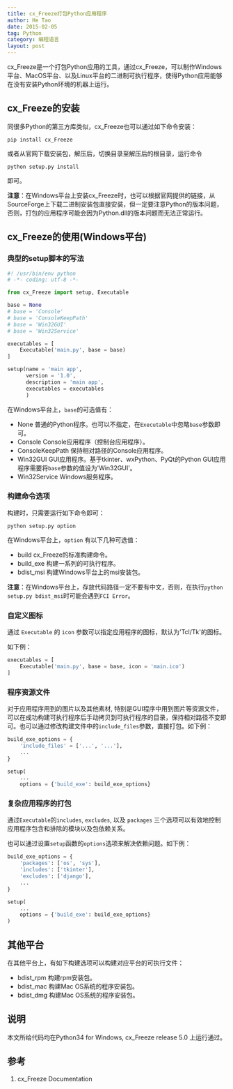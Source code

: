 ```yaml
---
title: cx_Freeze打包Python应用程序
author: He Tao
date: 2015-02-05
tag: Python
category: 编程语言
layout: post
---
```


cx_Freeze是一个打包Python应用的工具，通过cx_Freeze，可以制作Windows平台、MacOS平台、以及Linux平台的二进制可执行程序，使得Python应用能够在没有安装Python环境的机器上运行。

cx_Freeze的安装
-----------------

同很多Python的第三方库类似，cx_Freeze也可以通过如下命令安装：

    pip install cx_Freeze

或者从官网下载安装包，解压后，切换目录至解压后的根目录，运行命令

    python setup.py install

即可。

<!--more-->

**注意**：在Windows平台上安装cx_Freeze时，也可以根据官网提供的链接，从SourceForge上下载二进制安装包直接安装，但一定要注意Python的版本问题，否则，打包的应用程序可能会因为Python.dll的版本问题而无法正常运行。

cx_Freeze的使用(Windows平台)
-----------------------------

### 典型的setup脚本的写法

```python
#! /usr/bin/env python
# -*- coding: utf-8 -*-

from cx_Freeze import setup, Executable

base = None
# base = 'Console'
# base = 'ConsoleKeepPath'
# base = 'Win32GUI'
# base = 'Win32Service'

executables = [
    Executable('main.py', base = base)
]

setup(name = 'main app',
      version = '1.0',
      description = 'main app',
      executables = executables
      )
```

在Windows平台上，`base`的可选值有：

+ None
    普通的Python程序。也可以不指定，在`Executable`中忽略`base`参数即可。
+ Console
    Console应用程序（控制台应用程序）。
+ ConsoleKeepPath
    保持相对路径的Console应用程序。
+ Win32GUI
    GUI应用程序。基于tkinter、wxPython、PyQt的Python GUI应用程序需要将`base`参数的值设为'Win32GUI'。
+ Win32Service
    Windows服务程序。

### 构建命令选项

构建时，只需要运行如下命令即可：

    python setup.py option

在Windows平台上，`option` 有以下几种可选值：

+ build
    cx_Freeze的标准构建命令。
+ build_exe
    构建一系列的可执行程序。
+ bdist_msi
    构建Windows平台上的msi安装包。

**注意**：在Windows平台上，存放代码路径一定不要有中文，否则，在执行`python setup.py bdist_msi`时可能会遇到`FCI Error`。

### 自定义图标

通过 `Executable` 的 `icon` 参数可以指定应用程序的图标，默认为'Tcl/Tk'的图标。

如下例：

```python
executables = [
    Executable('main.py', base = base, icon = 'main.ico')
]
```

### 程序资源文件

对于应用程序用到的图片以及其他素材, 特别是GUI程序中用到图片等资源文件，可以在成功构建可执行程序后手动拷贝到可执行程序的目录，保持相对路径不变即可。也可以通过修改构建文件中的`include_files`参数，直接打包。如下例：

```Python
build_exe_options = {
    'include_files' = ['...', '...'],
    ...
}

setup(
    ...
    options = {'build_exe': build_exe_options}
```

### 复杂应用程序的打包

通过`Executable`的`includes`, `excludes`, 以及 `packages` 三个选项可以有效地控制应用程序包含和排除的模块以及包依赖关系。

也可以通过设置`setup`函数的`options`选项来解决依赖问题。如下例：

```python
build_exe_options = {
    'packages': ['os', 'sys'],
    'includes': ['tkinter'],
    'excludes': ['django'],
    ...
}

setup(
    ...
    options = {'build_exe': build_exe_options}
)
```

其他平台
--------

在其他平台上，有如下构建选项可以构建对应平台的可执行文件：
 
 + bdist_rpm
    构建rpm安装包。
 + bdist_mac
    构建Mac OS系统的程序安装包。
 + bdist_dmg
    构建Mac OS系统的程序安装包。

说明
-----

本文所给代码均在Python34 for Windows, cx_Freeze release 5.0 上运行通过。

参考
-----

1. cx_Freeze Documentation


